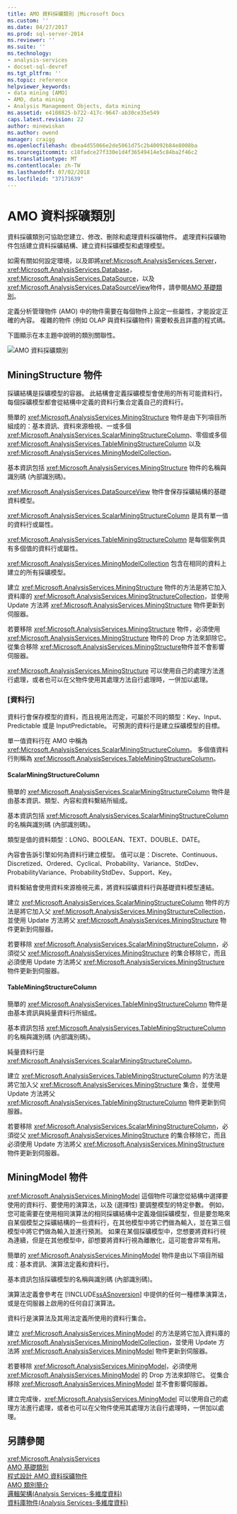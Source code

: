 ```yaml
---
title: AMO 資料採礦類別 |Microsoft Docs
ms.custom: ''
ms.date: 04/27/2017
ms.prod: sql-server-2014
ms.reviewer: ''
ms.suite: ''
ms.technology:
- analysis-services
- docset-sql-devref
ms.tgt_pltfrm: ''
ms.topic: reference
helpviewer_keywords:
- data mining [AMO]
- AMO, data mining
- Analysis Management Objects, data mining
ms.assetid: e4108825-b722-417c-9647-ab30ce35e549
caps.latest.revision: 22
author: minewiskan
ms.author: owend
manager: craigg
ms.openlocfilehash: dbea4d55066e2de5061d75c2b40092b84e8008ba
ms.sourcegitcommit: c18fadce27f330e1d4f36549414e5c84ba2f46c2
ms.translationtype: MT
ms.contentlocale: zh-TW
ms.lasthandoff: 07/02/2018
ms.locfileid: "37171639"
---
```

# <a name="amo-data-mining-classes"></a>AMO 資料採礦類別
  資料採礦類別可協助您建立、修改、刪除和處理資料採礦物件。 處理資料採礦物件包括建立資料採礦結構、建立資料採礦模型和處理模型。  
  
 如需有關如何設定環境，以及即將<xref:Microsoft.AnalysisServices.Server>， <xref:Microsoft.AnalysisServices.Database>， <xref:Microsoft.AnalysisServices.DataSource>，以及<xref:Microsoft.AnalysisServices.DataSourceView>物件，請參閱[AMO 基礎類別](amo-fundamental-classes.md)。  
  
 定義分析管理物件 (AMO) 中的物件需要在每個物件上設定一些屬性，才能設定正確的內容。 複雜的物件 (例如 OLAP 與資料採礦物件) 需要較長且詳盡的程式碼。  
  
  
 下圖顯示在本主題中說明的類別關聯性。  
  
 ![AMO 資料採礦類別](../../../analysis-services/dev-guide/media/amo-dataminingclasses.gif "AMO 資料採礦類別")  
  
##  <a name="MiningStructure"></a> MiningStructure 物件  
 採礦結構是採礦模型的容器。 此結構會定義採礦模型會使用的所有可能資料行。 每個採礦模型都會從結構中定義的資料行集合定義自己的資料行。  
  
 簡單的 <xref:Microsoft.AnalysisServices.MiningStructure> 物件是由下列項目所組成的：基本資訊、資料來源檢視、一或多個 <xref:Microsoft.AnalysisServices.ScalarMiningStructureColumn>、零個或多個 <xref:Microsoft.AnalysisServices.TableMiningStructureColumn> 以及 <xref:Microsoft.AnalysisServices.MiningModelCollection>。  
  
 基本資訊包括 <xref:Microsoft.AnalysisServices.MiningStructure> 物件的名稱與識別碼 (內部識別碼)。  
  
 <xref:Microsoft.AnalysisServices.DataSourceView> 物件會保存採礦結構的基礎資料模型。  
  
 <xref:Microsoft.AnalysisServices.ScalarMiningStructureColumn> 是具有單一值的資料行或屬性。  
  
 <xref:Microsoft.AnalysisServices.TableMiningStructureColumn> 是每個案例具有多個值的資料行或屬性。  
  
 <xref:Microsoft.AnalysisServices.MiningModelCollection> 包含在相同的資料上建立的所有採礦模型。  
  
 建立 <xref:Microsoft.AnalysisServices.MiningStructure> 物件的方法是將它加入資料庫的 <xref:Microsoft.AnalysisServices.MiningStructureCollection>，並使用 Update 方法將 <xref:Microsoft.AnalysisServices.MiningStructure> 物件更新到伺服器。  
  
 若要移除 <xref:Microsoft.AnalysisServices.MiningStructure> 物件，必須使用 <xref:Microsoft.AnalysisServices.MiningStructure> 物件的 Drop 方法來卸除它。 從集合移除 <xref:Microsoft.AnalysisServices.MiningStructure>物件並不會影響伺服器。  
  
 <xref:Microsoft.AnalysisServices.MiningStructure> 可以使用自己的處理方法進行處理，或者也可以在父物件使用其處理方法自行處理時，一併加以處理。  
  
### <a name="columns"></a>[資料行]  
 資料行會保存模型的資料，而且視用法而定，可屬於不同的類型：Key、Input、Predictable 或是 InputPredictable。 可預測的資料行是建立採礦模型的目標。  
  
 單一值資料行在 AMO 中稱為 <xref:Microsoft.AnalysisServices.ScalarMiningStructureColumn>。 多個值資料行則稱為 <xref:Microsoft.AnalysisServices.TableMiningStructureColumn>。  
  
#### <a name="scalarminingstructurecolumn"></a>ScalarMiningStructureColumn  
 簡單的 <xref:Microsoft.AnalysisServices.ScalarMiningStructureColumn> 物件是由基本資訊、類型、內容和資料繫結所組成。  
  
 基本資訊包括 <xref:Microsoft.AnalysisServices.ScalarMiningStructureColumn> 的名稱與識別碼 (內部識別碼)。  
  
 類型是值的資料類型：LONG、BOOLEAN、TEXT、DOUBLE、DATE。  
  
 內容會告訴引擎如何為資料行建立模型。 值可以是：Discrete、Continuous、Discretized、Ordered、Cyclical、Probability、Variance、StdDev、ProbabilityVariance、ProbabilityStdDev、Support、Key。  
  
 資料繫結會使用資料來源檢視元素，將資料採礦資料行與基礎資料模型連結。  
  
 建立 <xref:Microsoft.AnalysisServices.ScalarMiningStructureColumn> 物件的方法是將它加入父 <xref:Microsoft.AnalysisServices.MiningStructureCollection>，並使用 Update 方法將父 <xref:Microsoft.AnalysisServices.MiningStructure> 物件更新到伺服器。  
  
 若要移除 <xref:Microsoft.AnalysisServices.ScalarMiningStructureColumn>，必須從父 <xref:Microsoft.AnalysisServices.MiningStructure> 的集合移除它，而且必須使用 Update 方法將父 <xref:Microsoft.AnalysisServices.MiningStructure> 物件更新到伺服器。  
  
#### <a name="tableminingstructurecolumn"></a>TableMiningStructureColumn  
 簡單的 <xref:Microsoft.AnalysisServices.TableMiningStructureColumn> 物件是由基本資訊與純量資料行所組成。  
  
 基本資訊包括 <xref:Microsoft.AnalysisServices.TableMiningStructureColumn> 的名稱與識別碼 (內部識別碼)。  
  
 純量資料行是 <xref:Microsoft.AnalysisServices.ScalarMiningStructureColumn>。  
  
 建立 <xref:Microsoft.AnalysisServices.TableMiningStructureColumn> 的方法是將它加入父 <xref:Microsoft.AnalysisServices.MiningStructure> 集合，並使用 Update 方法將父 <xref:Microsoft.AnalysisServices.TableMiningStructureColumn> 物件更新到伺服器。  
  
 若要移除 <xref:Microsoft.AnalysisServices.ScalarMiningStructureColumn>，必須從父 <xref:Microsoft.AnalysisServices.MiningStructure> 的集合移除它，而且必須使用 Update 方法將父 <xref:Microsoft.AnalysisServices.MiningStructure> 物件更新到伺服器。  
  
##  <a name="MiningModel"></a> MiningModel 物件  
 <xref:Microsoft.AnalysisServices.MiningModel> 這個物件可讓您從結構中選擇要使用的資料行、要使用的演算法，以及 (選擇性) 要調整模型的特定參數。 例如，您可能需要在使用相同演算法的相同採礦結構中定義幾個採礦模型，但是要忽略來自某個模型之採礦結構的一些資料行，在其他模型中將它們做為輸入，並在第三個模型中將它們做為輸入並進行預測。 如果在某個採礦模型中，您想要將資料行視為連續，但是在其他模型中，卻想要將資料行視為離散化，這可能會非常有用。  
  
 簡單的 <xref:Microsoft.AnalysisServices.MiningModel> 物件是由以下項目所組成：基本資訊、演算法定義和資料行。  
  
 基本資訊包括採礦模型的名稱與識別碼 (內部識別碼)。  
  
 演算法定義會參考在 [!INCLUDE[ssASnoversion](../../../includes/ssasnoversion-md.md)] 中提供的任何一種標準演算法，或是在伺服器上啟用的任何自訂演算法。  
  
 資料行是演算法及其用法定義所使用的資料行集合。  
  
 建立 <xref:Microsoft.AnalysisServices.MiningModel> 的方法是將它加入資料庫的 <xref:Microsoft.AnalysisServices.MiningModelCollection>，並使用 Update 方法將 <xref:Microsoft.AnalysisServices.MiningModel> 物件更新到伺服器。  
  
 若要移除 <xref:Microsoft.AnalysisServices.MiningModel>，必須使用 <xref:Microsoft.AnalysisServices.MiningModel> 的 Drop 方法來卸除它。 從集合移除 <xref:Microsoft.AnalysisServices.MiningModel> 並不會影響伺服器。  
  
 建立完成後，<xref:Microsoft.AnalysisServices.MiningModel> 可以使用自己的處理方法進行處理，或者也可以在父物件使用其處理方法自行處理時，一併加以處理。  
  
## <a name="see-also"></a>另請參閱  
 <xref:Microsoft.AnalysisServices>   
 [AMO 基礎類別](amo-fundamental-classes.md)   
 [程式設計 AMO 資料採礦物件](programming-amo-data-mining-objects.md)   
 [AMO 類別簡介](amo-classes-introduction.md)   
 [邏輯架構&#40;Analysis Services-多維度資料&#41;](../olap-logical/understanding-microsoft-olap-logical-architecture.md)   
 [資料庫物件&#40;Analysis Services-多維度資料&#41;](../olap-logical/database-objects-analysis-services-multidimensional-data.md)  
  
  
